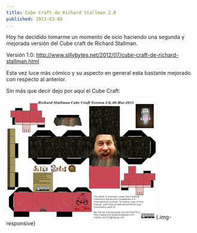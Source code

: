```yaml
---
title: Cube Craft de Richard Stallman 2.0
published: 2013-03-08
...
```


Hoy he decidido tomarme un momento de ocio haciendo una segunda y mejorada
versión del Cube craft de Richard Stallman.

Versión 1.0:
http://www.sillybytes.net/2012/07/cube-craft-de-richard-stallman.html

Esta vez luce más cómico y su aspecto en general esta bastante mejorado con
respecto al anterior.

Sin más que decir dejo por aquí el Cube Craft:

![](/img/cubecraft2/cubecraft.png){.img-responsive}
